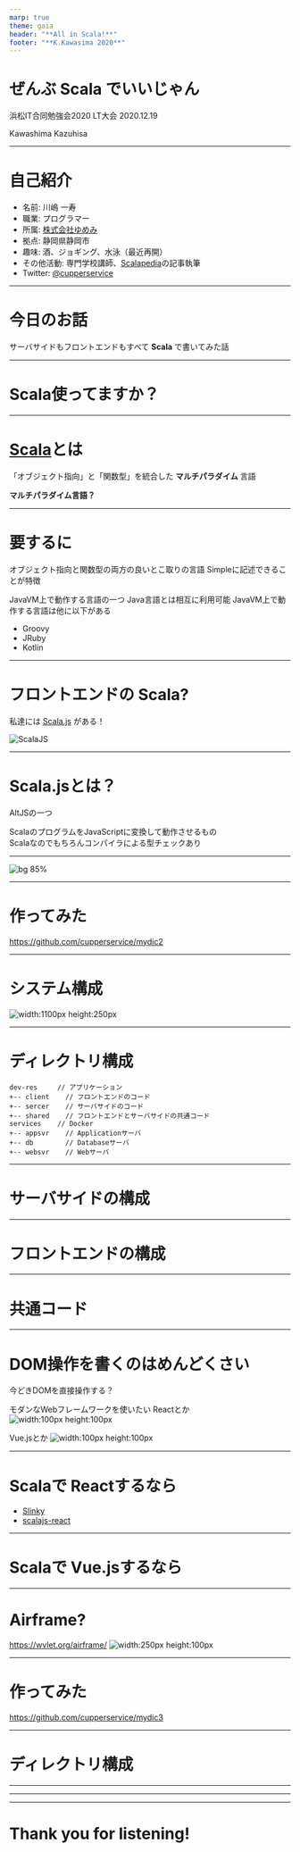 ```yaml
---
marp: true
theme: gaia
header: "**All in Scala!**"
footer: "**K.Kawasima 2020**"
---
```


# ぜんぶ Scala でいいじゃん

浜松IT合同勉強会2020 LT大会
2020.12.19

Kawashima Kazuhisa

---

# 自己紹介
* 名前: 川嶋 一寿
* 職業: プログラマー
* 所属: [株式会社ゆめみ](https://www.yumemi.co.jp/)
* 拠点: 静岡県静岡市
* 趣味: 酒、ジョギング、水泳（最近再開）
* その他活動: 専門学校講師、[Scalapedia](https://scalapedia.com/)の記事執筆
* Twitter: [@cupperservice](https://twitter.com/cupperservice)

---

# 今日のお話
サーバサイドもフロントエンドもすべて __Scala__ で書いてみた話

---

# Scala使ってますか？

---

# [Scala](https://www.scala-lang.org/)とは
「オブジェクト指向」と「関数型」を統合した __マルチパラダイム__ 言語

__マルチパラダイム言語？__

---

# 要するに

オブジェクト指向と関数型の両方の良いとこ取りの言語
Simpleに記述できることが特徴

JavaVM上で動作する言語の一つ
Java言語とは相互に利用可能
JavaVM上で動作する言語は他に以下がある
* Groovy
* JRuby
* Kotlin

---

# フロントエンドの Scala?

私達には [Scala.js](https://www.scala-js.org/) がある！

![ScalaJS](./img/ScalaJS.png)

---

# Scala.jsとは？

AltJSの一つ

ScalaのプログラムをJavaScriptに変換して動作させるもの  
Scalaなのでもちろんコンパイラによる型チェックあり

---

![bg 85%](./img/CompTBL.png)

---

# 作ってみた

https://github.com/cupperservice/mydic2

---

# システム構成

![width:1100px height:250px](./img/sys.png)

---

# ディレクトリ構成

```
dev-res     // アプリケーション
+-- client    // フロントエンドのコード
+-- sercer    // サーバサイドのコード
+-- shared    // フロントエンドとサーバサイドの共通コード
services    // Docker
+-- appsvr    // Applicationサーバ
+-- db        // Databaseサーバ
+-- websvr    // Webサーバ
```

---

# サーバサイドの構成

---

# フロントエンドの構成

---

# 共通コード

---

# DOM操作を書くのはめんどくさい
今どきDOMを直接操作する？

モダンなWebフレームワークを使いたい
Reactとか
![width:100px height:100px](./img/icon-react.png)

Vue.jsとか
![width:100px height:100px](./img/icon-vue.png)

---
# Scalaで Reactするなら

* [Slinky](https://slinky.dev/)
* [scalajs-react](https://github.com/japgolly/scalajs-react)

---
# Scalaで Vue.jsするなら

---

# Airframe?

https://wvlet.org/airframe/
![width:250px height:100px](./img/icon-airframe.png)

---

# 作ってみた

https://github.com/cupperservice/mydic3

---

# ディレクトリ構成

---

---

---

# Thank you for listening!
